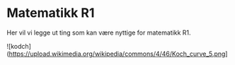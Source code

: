 # Matematikk R1

Her vil vi legge ut ting som kan være nyttige for matematikk R1. 

![kodch](https://upload.wikimedia.org/wikipedia/commons/4/46/Koch_curve_5.png]


